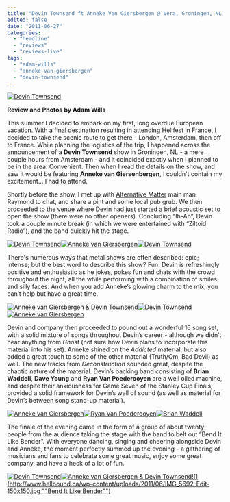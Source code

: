 ```yaml
---
title: "Devin Townsend ft Anneke Van Giersbergen @ Vera, Groningen, NL, June 15 2011"
edited: false
date: "2011-06-27"
categories:
  - "headline"
  - "reviews"
  - "reviews-live"
tags:
  - "adam-wills"
  - "anneke-van-giersbergen"
  - "devin-townsend"
---
```


[![](http://www.hellbound.ca/wp-content/uploads/2011/06/IMG_5671-Edit-595x396.jpg "Devin Townsend")](http://www.hellbound.ca/wp-content/uploads/2011/06/IMG_5671-Edit.jpg)

**Review and Photos by Adam Wills**

This summer I decided to embark on my first, long overdue European vacation. With a final destination resulting in attending Hellfest in France, I decided to take the scenic route to get there - London, Amsterdam, then off to France. While planning the logistics of the trip, I happened across the announcement of a **Devin Townsend** show in Groningen, NL - a mere couple hours from Amsterdam - and it coincided exactly when I planned to be in the area. Convenient. Then when I read the details on the show, and saw it would be featuring **Anneke van Giersenbergen**, I couldn't contain my excitement... I had to attend.

Shortly before the show, I met up with [Alternative Matter](http://alternativematter.net/) main man Raymond to chat, and share a pint and some local pub grub. We then proceeded to the venue where Devin had just started a brief acoustic set to open the show (there were no other openers). Concluding “Ih-Ah”, Devin took a couple minute break (in which we were entertained with “Ziltoid Radio”), and the band quickly hit the stage.

[![](http://www.hellbound.ca/wp-content/uploads/2011/06/IMG_5365-Edit-150x150.jpg "Devin Townsend")](http://www.hellbound.ca/wp-content/uploads/2011/06/IMG_5365-Edit.jpg)[![](http://www.hellbound.ca/wp-content/uploads/2011/06/IMG_5376-Edit-150x150.jpg "Anneke van Giersbergen")](http://www.hellbound.ca/wp-content/uploads/2011/06/IMG_5376-Edit.jpg)[![](http://www.hellbound.ca/wp-content/uploads/2011/06/IMG_5428-Edit-150x150.jpg "Devin Townsend")](http://www.hellbound.ca/wp-content/uploads/2011/06/IMG_5428-Edit.jpg)

There's numerous ways that metal shows are often described: epic; intense; but the best word to describe this show? Fun. Devin is refreshingly positive and enthusiastic as he jokes, pokes fun and chats with the crowd throughout the night, all the while performing with a combination of smiles and silly faces. And when you add Anneke’s glowing charm to the mix, you can’t help but have a great time.

[![](http://www.hellbound.ca/wp-content/uploads/2011/06/IMG_5443-Edit-150x150.jpg "Anneke van Giersbergen & Devin Townsend")](http://www.hellbound.ca/wp-content/uploads/2011/06/IMG_5443-Edit.jpg)[![](http://www.hellbound.ca/wp-content/uploads/2011/06/IMG_5479-Edit-150x150.jpg "Devin Townsend")](http://www.hellbound.ca/wp-content/uploads/2011/06/IMG_5479-Edit.jpg)[![](http://www.hellbound.ca/wp-content/uploads/2011/06/IMG_5504-Edit-150x150.jpg "Anneke van Giersbergen")](http://www.hellbound.ca/wp-content/uploads/2011/06/IMG_5504-Edit.jpg)

Devin and company then proceeded to pound out a wonderful 16 song set, with a solid mixture of songs throughout Devin’s career - although we didn’t hear anything from _Ghost_ (not sure how Devin plans to incorporate this material into his set). Anneke shined on the _Addicted_ material, but also added a great touch to some of the other material (Truth/Om, Bad Devil) as well. The new tracks from _Deconstruction_ sounded great, despite the chaotic nature of the material. Devin’s backing band consisting of **Brian Waddell**, **Dave Young** and **Ryan Van Poederooyen** are a well oiled machine, and despite their anxiousness for Game Seven of the Stanley Cup Finals, provided a solid framework for Devin’s wall of sound (as well as material for Devin’s between song stand-up material).

[![](http://www.hellbound.ca/wp-content/uploads/2011/06/IMG_5513-Edit-150x150.jpg "Anneke van Giersbergen")](http://www.hellbound.ca/wp-content/uploads/2011/06/IMG_5513-Edit.jpg)[![](http://www.hellbound.ca/wp-content/uploads/2011/06/IMG_5537-Edit-150x150.jpg "Ryan Van Poederooyen")](http://www.hellbound.ca/wp-content/uploads/2011/06/IMG_5537-Edit.jpg)[![](http://www.hellbound.ca/wp-content/uploads/2011/06/IMG_5542-Edit-150x150.jpg "Brian Waddell")](http://www.hellbound.ca/wp-content/uploads/2011/06/IMG_5542-Edit.jpg)

The finale of the evening came in the form of a group of about twenty people from the audience taking the stage with the band to belt out “Bend It Like Bender”. With everyone dancing, singing and cheering alongside Devin and Anneke, the moment perfectly summed up the evening - a gathering of musicians and fans to celebrate some great music, enjoy some great company, and have a heck of a lot of fun.

[![](http://www.hellbound.ca/wp-content/uploads/2011/06/IMG_5573-Edit-150x150.jpg "Devin Townsend")](http://www.hellbound.ca/wp-content/uploads/2011/06/IMG_5573-Edit.jpg)[![](http://www.hellbound.ca/wp-content/uploads/2011/06/IMG_5636-Edit-150x150.jpg "Anneke van Giersbergen & Devin Townsend")](http://www.hellbound.ca/wp-content/uploads/2011/06/IMG_5636-Edit.jpg)[![](http://www.hellbound.ca/wp-content/uploads/2011/06/IMG_5692-Edit-150x150.jpg ""Bend It Like Bender"")](http://www.hellbound.ca/wp-content/uploads/2011/06/IMG_5692-Edit.jpg)

